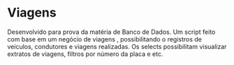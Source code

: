 # Viagens
 Desenvolvido para prova da matéria de Banco de Dados. Um script feito com base em um negócio de viagens , possibilitando o registros de veiculos, condutores e viagens realizadas. Os selects possibilitam visualizar extratos de viagens, filtros por número da placa e etc.
